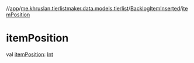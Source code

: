 //[app](../../../index.md)/[me.khruslan.tierlistmaker.data.models.tierlist](../index.md)/[BacklogItemInserted](index.md)/[itemPosition](item-position.md)

# itemPosition

val [itemPosition](item-position.md): [Int](https://kotlinlang.org/api/latest/jvm/stdlib/kotlin/-int/index.html)
